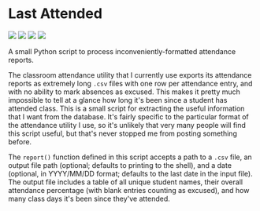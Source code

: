 # Last Attended

<a href="https://github.com/adam-rumpf/last-attended/search?l=python"><img src="https://img.shields.io/badge/language-python-blue?logo=python&logoColor=white"/></a> <a href="https://github.com/adam-rumpf/last-attended/tags"><img src="https://img.shields.io/github/v/tag/adam-rumpf/last-attended?logo=github"></a> <a href="https://github.com/adam-rumpf/last-attended/blob/main/LICENSE"><img src="https://img.shields.io/github/license/adam-rumpf/last-attended"/></a> <a href="https://github.com/adam-rumpf/last-attended/commits/main"><img src="https://img.shields.io/maintenance/yes/2022"/></a>

A small Python script to process inconveniently-formatted attendance reports.

The classroom attendance utility that I currently use exports its attendance reports as extremely long `.csv` files with one row per attendance entry, and with no ability to mark absences as excused. This makes it pretty much impossible to tell at a glance how long it's been since a student has attended class. This is a small script for extracting the useful information that I want from the database. It's fairly specific to the particular format of the attendance utility I use, so it's unlikely that very many people will find this script useful, but that's never stopped me from posting something before.

The `report()` function defined in this script accepts a path to a `.csv` file, an output file path (optional; defaults to printing to the shell), and a date (optional, in YYYY/MM/DD format; defaults to the last date in the input file). The output file includes a table of all unique student names, their overall attendance percentage (with blank entries counting as excused), and how many class days it's been since they've attended.
